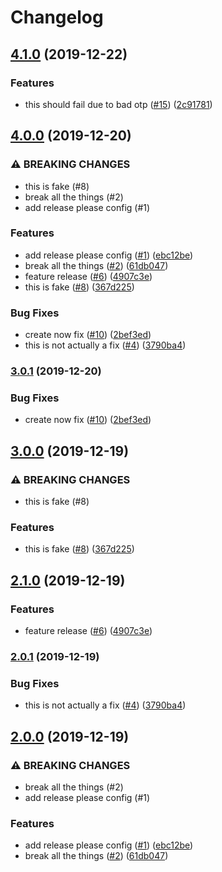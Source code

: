 # Changelog

## [4.1.0](https://www.github.com/bcoe/wombat-dressing-room-test-publications/compare/v4.0.0...v4.1.0) (2019-12-22)


### Features

* this should fail due to bad otp ([#15](https://www.github.com/bcoe/wombat-dressing-room-test-publications/issues/15)) ([2c91781](https://www.github.com/bcoe/wombat-dressing-room-test-publications/commit/2c917813d07c2435cee4e50a1433a8cb9275f12c))

## [4.0.0](https://www.github.com/bcoe/wombat-dressing-room-test-publications/compare/v3.1.0...v4.0.0) (2019-12-20)


### ⚠ BREAKING CHANGES

* this is fake (#8)
* break all the things (#2)
* add release please config (#1)

### Features

* add release please config ([#1](https://www.github.com/bcoe/wombat-dressing-room-test-publications/issues/1)) ([ebc12be](https://www.github.com/bcoe/wombat-dressing-room-test-publications/commit/ebc12bebe473e6ab2acfa586bcbc3c0b46a7cc5d))
* break all the things ([#2](https://www.github.com/bcoe/wombat-dressing-room-test-publications/issues/2)) ([61db047](https://www.github.com/bcoe/wombat-dressing-room-test-publications/commit/61db04706d0ba03fee07195ff44c6a94591f88ee))
* feature release ([#6](https://www.github.com/bcoe/wombat-dressing-room-test-publications/issues/6)) ([4907c3e](https://www.github.com/bcoe/wombat-dressing-room-test-publications/commit/4907c3e0a2e4bbcc5b2d1b00db00a95073a14510))
* this is fake ([#8](https://www.github.com/bcoe/wombat-dressing-room-test-publications/issues/8)) ([367d225](https://www.github.com/bcoe/wombat-dressing-room-test-publications/commit/367d2254302289aa337eecd2c5f4cd36372c3f16))


### Bug Fixes

* create now fix ([#10](https://www.github.com/bcoe/wombat-dressing-room-test-publications/issues/10)) ([2bef3ed](https://www.github.com/bcoe/wombat-dressing-room-test-publications/commit/2bef3ed7bbc70820472b6ee95e6e65122c39f7ec))
* this is not actually a fix ([#4](https://www.github.com/bcoe/wombat-dressing-room-test-publications/issues/4)) ([3790ba4](https://www.github.com/bcoe/wombat-dressing-room-test-publications/commit/3790ba4d3c78d6df0c0895f906e20212fa513afc))

### [3.0.1](https://www.github.com/bcoe/wombat-dressing-room-test-publications/compare/v3.0.0...v3.0.1) (2019-12-20)


### Bug Fixes

* create now fix ([#10](https://www.github.com/bcoe/wombat-dressing-room-test-publications/issues/10)) ([2bef3ed](https://www.github.com/bcoe/wombat-dressing-room-test-publications/commit/2bef3ed7bbc70820472b6ee95e6e65122c39f7ec))

## [3.0.0](https://www.github.com/bcoe/wombat-dressing-room-test-publications/compare/v2.1.0...v3.0.0) (2019-12-19)


### ⚠ BREAKING CHANGES

* this is fake (#8)

### Features

* this is fake ([#8](https://www.github.com/bcoe/wombat-dressing-room-test-publications/issues/8)) ([367d225](https://www.github.com/bcoe/wombat-dressing-room-test-publications/commit/367d2254302289aa337eecd2c5f4cd36372c3f16))

## [2.1.0](https://www.github.com/bcoe/wombat-dressing-room-test-publications/compare/v2.0.1...v2.1.0) (2019-12-19)


### Features

* feature release ([#6](https://www.github.com/bcoe/wombat-dressing-room-test-publications/issues/6)) ([4907c3e](https://www.github.com/bcoe/wombat-dressing-room-test-publications/commit/4907c3e0a2e4bbcc5b2d1b00db00a95073a14510))

### [2.0.1](https://www.github.com/bcoe/wombat-dressing-room-test-publications/compare/v2.0.0...v2.0.1) (2019-12-19)


### Bug Fixes

* this is not actually a fix ([#4](https://www.github.com/bcoe/wombat-dressing-room-test-publications/issues/4)) ([3790ba4](https://www.github.com/bcoe/wombat-dressing-room-test-publications/commit/3790ba4d3c78d6df0c0895f906e20212fa513afc))

## [2.0.0](https://www.github.com/bcoe/wombat-dressing-room-test-publications/compare/1.0.9...v2.0.0) (2019-12-19)


### ⚠ BREAKING CHANGES

* break all the things (#2)
* add release please config (#1)

### Features

* add release please config ([#1](https://www.github.com/bcoe/wombat-dressing-room-test-publications/issues/1)) ([ebc12be](https://www.github.com/bcoe/wombat-dressing-room-test-publications/commit/ebc12bebe473e6ab2acfa586bcbc3c0b46a7cc5d))
* break all the things ([#2](https://www.github.com/bcoe/wombat-dressing-room-test-publications/issues/2)) ([61db047](https://www.github.com/bcoe/wombat-dressing-room-test-publications/commit/61db04706d0ba03fee07195ff44c6a94591f88ee))
